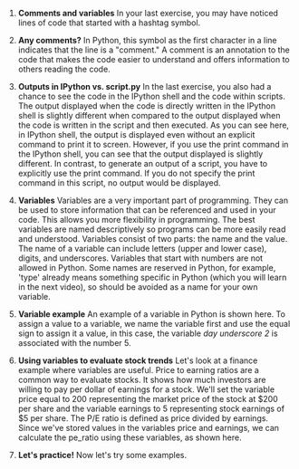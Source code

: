 1. **Comments and variables**
In your last exercise, you may have noticed lines of code that started with a hashtag symbol.

2. **Any comments?**
In Python, this symbol as the first character in a line indicates that the line is a "comment." A comment is an annotation to the code that makes the code easier to understand and offers information to others reading the code.

3. **Outputs in IPython vs. script.py**
In the last exercise, you also had a chance to see the code in the IPython shell and the code within scripts. The output displayed when the code is directly written in the IPython shell is slightly different when compared to the output displayed when the code is written in the script and then executed. As you can see here, in IPython shell, the output is displayed even without an explicit command to print it to screen. However, if you use the print command in the IPython shell, you can see that the output displayed is slightly different. In contrast, to generate an output of a script, you have to explicitly use the print command. If you do not specify the print command in this script, no output would be displayed.

4. **Variables**
Variables are a very important part of programming. They can be used to store information that can be referenced and used in your code. This allows you more flexibility in programming. The best variables are named descriptively so programs can be more easily read and understood. Variables consist of two parts: the name and the value. The name of a variable can include letters (upper and lower case), digits, and underscores. Variables that start with numbers are not allowed in Python. Some names are reserved in Python, for example, 'type' already means something specific in Python (which you will learn in the next video), so should be avoided as a name for your own variable.

5. **Variable example**
An example of a variable in Python is shown here. To assign a value to a variable, we name the variable first and use the equal sign to assign it a value, in this case, the variable *day underscore 2* is associated with the number 5.

6. **Using variables to evaluate stock trends**
Let's look at a finance example where variables are useful. Price to earning ratios are a common way to evaluate stocks. It shows how much investors are willing to pay per dollar of earnings for a stock. We'll set the variable price equal to 200 representing the market price of the stock at $200 per share and the variable earnings to 5 representing stock earnings of $5 per share. The P/E ratio is defined as price divided by earnings. Since we've stored values in the variables price and earnings, we can calculate the pe_ratio using these variables, as shown here.

7. **Let's practice!**
Now let's try some examples.